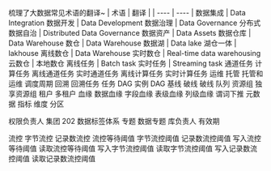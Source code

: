 梳理了大数据常见术语的翻译~
| 术语 | 翻译 |
| ---- | ---- |
数据集成 | Data Integration
数据开发 | Data Development
数据治理 | Data Governance
分布式数据自治 | Distributed Data Governance
数据资产 | Data Assets
数据仓库 | Data Warehouse
数仓 | Data Warehouse
数据湖 | Data lake
湖仓一体 | lakhouse
离线数仓 | Data Warehouse
实时数仓 | Real-time data warehousing
云数仓 |
本地数仓
离线任务 | Batch task
实时任务 | Streaming task
通道任务
计算任务
离线通道任务
实时通道任务
离线计算任务
实时计算任务
运维
托管
托管和运维
调度周期
回溯
回溯任务
任务 DAG
实例 DAG
基线
破线
破线
队列
资源组
独享资源组
租户
多租户
血缘
数据血缘
字段血缘
表级血缘
列级血缘
谓词下推
元数据
指标
维度
分区

权限负责人
集团 202 数据标签体系
专题
数据专题
库负责人
有效期

流控
字节流控
记录数流控
流控等待阈值
字节流控阈值
记录数流控阈值
写入流控等待阈值
读取流控等待阈值
写入字节流控阈值
读取字节流控阈值
写入记录数流控阈值
读取记录数流控阈值
